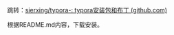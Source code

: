 跳转：[sierxing/typora-: typora安装包和布丁 (github.com)](https://github.com/sierxing/typora-)

根据README.md内容，下载安装。
